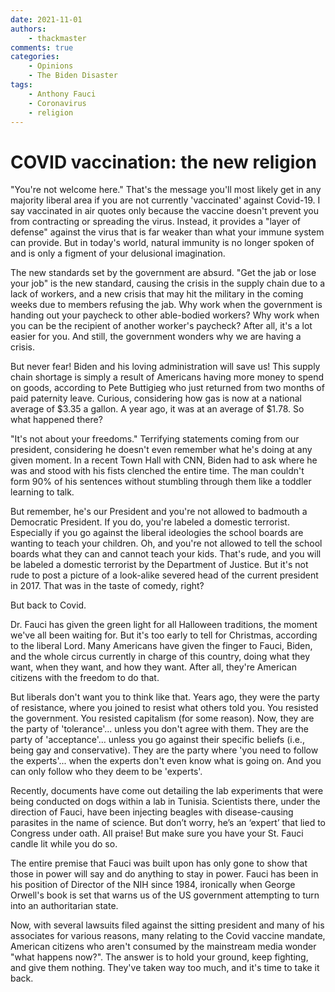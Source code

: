 ```yaml
---
date: 2021-11-01
authors:
    - thackmaster
comments: true
categories:
    - Opinions
    - The Biden Disaster
tags:
    - Anthony Fauci
    - Coronavirus
    - religion
---
```


# COVID vaccination: the new religion

"You're not welcome here." That's the message you'll most likely get in any majority liberal area if you are not currently 'vaccinated' against Covid-19. I say vaccinated in air quotes only because the vaccine doesn't prevent you from contracting or spreading the virus. Instead, it provides a "layer of defense" against the virus that is far weaker than what your immune system can provide. But in today's world, natural immunity is no longer spoken of and is only a figment of your delusional imagination.

<!-- more -->

The new standards set by the government are absurd. "Get the jab or lose your job" is the new standard, causing the crisis in the supply chain due to a lack of workers, and a new crisis that may hit the military in the coming weeks due to members refusing the jab. Why work when the government is handing out your paycheck to other able-bodied workers? Why work when you can be the recipient of another worker's paycheck? After all, it's a lot easier for you. And still, the government wonders why we are having a crisis.

But never fear! Biden and his loving administration will save us! This supply chain shortage is simply a result of Americans having more money to spend on goods, according to Pete Buttigieg who just returned from two months of paid paternity leave. Curious, considering how gas is now at a national average of $3.35 a gallon. A year ago, it was at an average of $1.78. So what happened there?

"It's not about your freedoms." Terrifying statements coming from our president, considering he doesn't even remember what he's doing at any given moment. In a recent Town Hall with CNN, Biden had to ask where he was and stood with his fists clenched the entire time. The man couldn't form 90% of his sentences without stumbling through them like a toddler learning to talk.

But remember, he's our President and you're not allowed to badmouth a Democratic President. If you do, you're labeled a domestic terrorist. Especially if you go against the liberal ideologies the school boards are wanting to teach your children. Oh, and you're not allowed to tell the school boards what they can and cannot teach your kids. That's rude, and you will be labeled a domestic terrorist by the Department of Justice. But it's not rude to post a picture of a look-alike severed head of the current president in 2017. That was in the taste of comedy, right?

But back to Covid.

Dr. Fauci has given the green light for all Halloween traditions, the moment we've all been waiting for. But it's too early to tell for Christmas, according to the liberal Lord. Many Americans have given the finger to Fauci, Biden, and the whole circus currently in charge of this country, doing what they want, when they want, and how they want. After all, they're American citizens with the freedom to do that.

But liberals don't want you to think like that. Years ago, they were the party of resistance, where you joined to resist what others told you. You resisted the government. You resisted capitalism (for some reason). Now, they are the party of 'tolerance'... unless you don't agree with them. They are the party of 'acceptance'... unless you go against their specific beliefs (i.e., being gay and conservative). They are the party where 'you need to follow the experts'... when the experts don't even know what is going on. And you can only follow who they deem to be 'experts'.

Recently, documents have come out detailing the lab experiments that were being conducted on dogs within a lab in Tunisia. Scientists there, under the direction of Fauci, have been injecting beagles with disease-causing parasites in the name of science. But don’t worry, he’s an ‘expert’ that lied to Congress under oath. All praise! But make sure you have your St. Fauci candle lit while you do so.

The entire premise that Fauci was built upon has only gone to show that those in power will say and do anything to stay in power. Fauci has been in his position of Director of the NIH since 1984, ironically when George Orwell's book is set that warns us of the US government attempting to turn into an authoritarian state.

Now, with several lawsuits filed against the sitting president and many of his associates for various reasons, many relating to the Covid vaccine mandate, American citizens who aren't consumed by the mainstream media wonder "what happens now?". The answer is to hold your ground, keep fighting, and give them nothing. They've taken way too much, and it's time to take it back.
